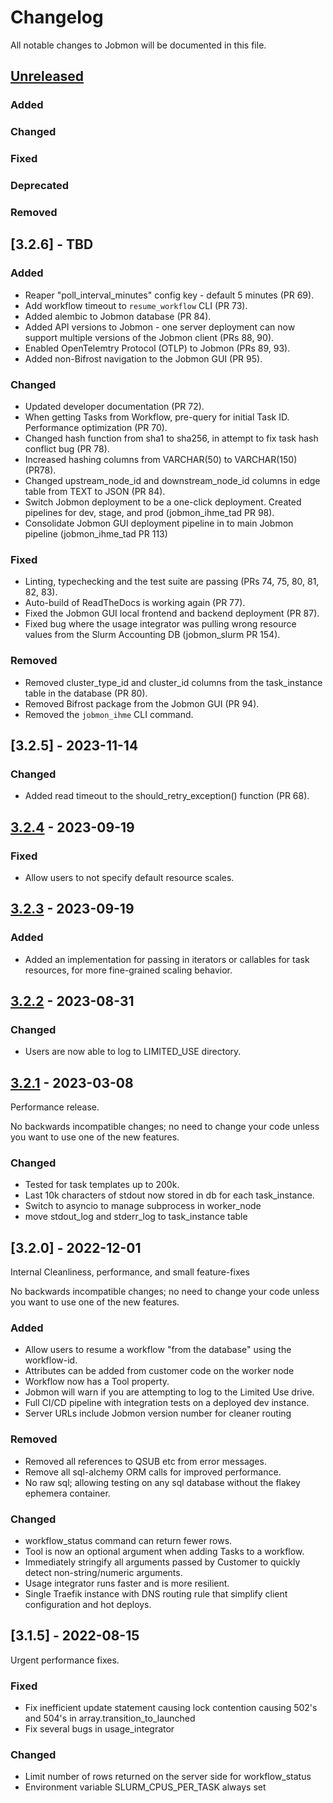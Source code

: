 # Changelog

All notable changes to Jobmon will be documented in this file.

## [Unreleased]
### Added
### Changed
### Fixed
### Deprecated
### Removed

## [3.2.6] - TBD
### Added
- Reaper "poll_interval_minutes" config key - default 5 minutes (PR 69).
- Add workflow timeout to `resume_workflow` CLI (PR 73).
- Added alembic to Jobmon database (PR 84).
- Added API versions to Jobmon - one server deployment can now support multiple versions of the Jobmon client (PRs 88, 90).
- Enabled OpenTelemtry Protocol (OTLP) to Jobmon (PRs 89, 93).
- Added non-Bifrost navigation to the Jobmon GUI (PR 95).

### Changed
- Updated developer documentation (PR 72).
- When getting Tasks from Workflow, pre-query for initial Task ID. Performance optimization (PR 70).
- Changed hash function from sha1 to sha256, in attempt to fix task hash conflict bug (PR 78).
- Increased hashing columns from VARCHAR(50) to VARCHAR(150) (PR78).
- Changed upstream_node_id and downstream_node_id columns in edge table from TEXT to JSON (PR 84).
- Switch Jobmon deployment to be a one-click deployment. Created pipelines for dev, stage, and prod (jobmon_ihme_tad PR 98).
- Consolidate Jobmon GUI deployment pipeline in to main Jobmon pipeline (jobmon_ihme_tad PR 113)

### Fixed
- Linting, typechecking and the test suite are passing (PRs 74, 75, 80, 81, 82, 83).
- Auto-build of ReadTheDocs is working again (PR 77).
- Fixed the Jobmon GUI local frontend and backend deployment (PR 87).
- Fixed bug where the usage integrator was pulling wrong resource values from the Slurm Accounting DB (jobmon_slurm PR 154).

### Removed
- Removed cluster_type_id and cluster_id columns from the task_instance table in the database (PR 80).
- Removed Bifrost package from the Jobmon GUI (PR 94).
- Removed the `jobmon_ihme` CLI command.

## [3.2.5] - 2023-11-14
### Changed
- Added read timeout to the should_retry_exception() function (PR 68).

## [3.2.4] - 2023-09-19
### Fixed
- Allow users to not specify default resource scales.

## [3.2.3] - 2023-09-19
### Added
- Added an implementation for passing in iterators or callables for task resources, for more fine-grained scaling behavior.

## [3.2.2] - 2023-08-31
### Changed
- Users are now able to log to LIMITED_USE directory.

## [3.2.1] - 2023-03-08
Performance release.

No backwards incompatible changes; no need to change your code unless you want to use one of the new features.

### Changed
- Tested for task templates up to 200k.
- Last 10k characters of stdout now stored in db for each task_instance.
- Switch to asyncio to manage subprocess in worker_node
- move stdout_log and stderr_log to task_instance table  

## [3.2.0] - 2022-12-01
	
Internal Cleanliness, performance, and small feature-fixes

No backwards incompatible changes; no need to change your code unless you want to use one of the new features.

### Added
- Allow users to resume a workflow "from the database" using the workflow-id.
- Attributes can be added from customer code on the worker node
- Workflow now has a Tool property.
- Jobmon will warn if you are attempting to log to the Limited Use drive.
- Full CI/CD pipeline with integration tests on a deployed dev instance.
- Server URLs include Jobmon version number for cleaner routing
### Removed
- Removed all references to QSUB etc from error messages.
- Remove all sql-alchemy ORM calls for improved performance.
- No raw sql; allowing testing on any sql database without the flakey ephemera container.
### Changed
- workflow_status command can return fewer rows.
- Tool is now an optional argument when adding Tasks to a workflow.
- Immediately stringify all arguments passed by Customer to quickly detect non-string/numeric arguments.
- Usage integrator runs faster and is more resilient.
- Single Traefik instance with DNS routing rule that simplify client configuration and hot deploys.
## [3.1.5] - 2022-08-15
Urgent performance fixes.
### Fixed
- Fix inefficient update statement causing lock contention causing 502's and 504's in array.transition_to_launched
- Fix several bugs in usage_integrator
### Changed
- Limit number of rows returned on the server side for workflow_status
- Environment variable SLURM_CPUS_PER_TASK always set

[Unreleased]: https://github.com/ihmeuw-scicomp/jobmon/tree/release/3.2
[3.2.4]: https://github.com/ihmeuw-scicomp/jobmon/tree/client-3.2.4
[3.2.3]: https://github.com/ihmeuw-scicomp/jobmon/tree/client-3.2.3
[3.2.2]: https://github.com/ihmeuw-scicomp/jobmon/tree/client-3.2.2
[3.2.1]: https://github.com/ihmeuw-scicomp/jobmon/tree/client-3.2.1
